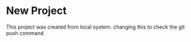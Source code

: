 # New Project

This project was created from local system.
changing this to check the git push command